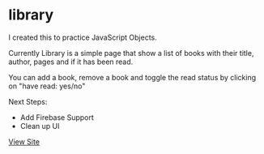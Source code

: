 # library

I created this to practice JavaScript Objects.

Currently Library is a simple page that show a list of books with their title, author, pages and if it has been read.

You can add a book, remove a book and toggle the read status by clicking on "have read: yes/no"

Next Steps:

- Add Firebase Support
- Clean up UI

[View Site](https://allan-glasier.github.io/library/)

